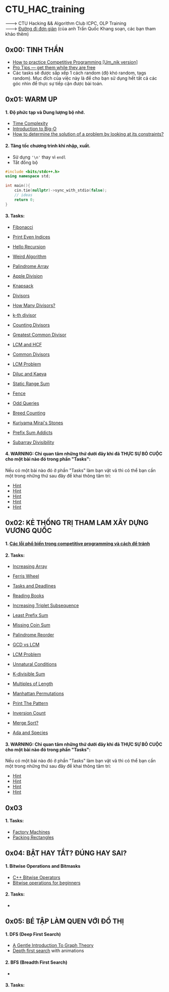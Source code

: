 # CTU_HAC_training
---> CTU Hacking &amp;&amp; Algorithm Club ICPC, OLP Training  
---> [Đường đi đơn giản](https://docs.google.com/document/d/1wXXQtoBgyMyMXoDWvNZ_CL_fVOns099q4yAPErdebxM/edit) (của anh Trần Quốc Khang soạn, các bạn tham khảo thêm)

## 0x00: TINH THẦN
- [How to practice Competitive Programming [Um_nik version]](https://codeforces.com/blog/entry/98806)
- [Pro Tips — get them while they are free](https://codeforces.com/blog/entry/113785)
- Các tasks sẽ được sắp xếp 1 cách random (độ khó random, tags random). Mục đích của việc này là để cho bạn sử dụng hết tất cả các góc nhìn để thực sự tiếp cận được bài toán.

## 0x01: WARM UP
#### 1. Độ phức tạp và Dung lượng bộ nhớ.
- [Time Complexity](https://usaco.guide/bronze/time-comp?lang=cpp)
- [Introduction to Big-O](https://www.youtube.com/watch?v=zUUkiEllHG0)
- [How to determine the solution of a problem by looking at its constraints?](https://codeforces.com/blog/entry/21344)
#### 2. Tăng tốc chương trình khi nhập, xuất.
- Sử dụng ```'\n'``` thay vì ```endl```
- Tắt đồng bộ  
```c++  
#include <bits/stdc++.h>  
using namespace std;  
  
int main(){  
    cin.tie(nullptr)->sync_with_stdio(false);
    // ideas
    return 0;  
}    
```
#### 3. Tasks:
- [Fibonacci](https://codeforces.com/group/MWSDmqGsZm/contest/223339/problem/O)
- [Print Even Indices](https://codeforces.com/group/MWSDmqGsZm/contest/223339/problem/F)
- [Hello Recursion](https://vjudge.net/problem/SPOJ-HRECURS)
- [Weird Algorithm](https://cses.fi/problemset/task/1068)
- [Palindrome Array](https://codeforces.com/group/MWSDmqGsZm/contest/223339/problem/R)
- [Apple Division](https://cses.fi/problemset/task/1623)
- [Knapsack](https://codeforces.com/group/MWSDmqGsZm/contest/223339/problem/U)

- [Divisors](https://vjudge.net/problem/Gym-405759K)
- [How Many Divisors?](https://vjudge.net/problem/Aizu-ITP1_3_D)
- [k-th divisor](https://vjudge.net/problem/CodeForces-762A)
- [Counting Divisors](https://cses.fi/problemset/task/1713)

- [Greatest Common Divisor](https://csacademy.com/contest/archive/task/gcd/)
- [LCM and HCF](https://vjudge.net/problem/HackerRank-si-lcm-and-hcf)
- [Common Divisors](https://vjudge.net/problem/CodeForces-1203C)
- [LCM Problem](https://codeforces.com/problemset/problem/1389/A)
- [Diluc and Kaeya](https://codeforces.com/contest/1536/problem/C)

- [Static Range Sum](https://judge.yosupo.jp/problem/static_range_sum)
- [Fence](https://codeforces.com/problemset/problem/363/B)
- [Odd Queries](https://codeforces.com/contest/1807/problem/D)
- [Breed Counting](https://vjudge.net/problem/USACO-572)
- [Kuriyama Mirai's Stones](https://codeforces.com/contest/433/problem/B)
- [Prefix Sum Addicts](https://codeforces.com/problemset/problem/1738/B)
- [Subarray Divisibility](https://cses.fi/problemset/task/1662)
#### 4. WARNING: Chỉ quan tâm những thứ dưới đây khi đã THỰC SỰ BỎ CUỘC cho một bài nào đó trong phần "Tasks":  
Nếu có một bài nào đó ở phần "Tasks" làm bạn vật vã thì có thể bạn cần một trong những thứ sau đây để khai thông tâm trí:
- [Hint](https://www.youtube.com/watch?v=ngCos392W4w)
- [Hint](https://www.youtube.com/watch?v=Ae_Ag_saG9s)
- [Hint](https://www.geeksforgeeks.org/gcd-in-cpp/)
- [Hint](https://www.youtube.com/watch?v=PhgtNY_-CiY)
- [Hint](https://www.facebook.com/people/CTU-Hacking-Algorithm-Club/61562622140386/)
  
## 0x02: KẺ THỐNG TRỊ THAM LAM XÂY DỰNG VƯƠNG QUỐC
#### 1. [Các lỗi phổ biến trong competitive programming và cách để tránh](https://dmoj.ctu.edu.vn/post/8-minhnguyent546)
#### 2. Tasks:
- [Increasing Array](https://cses.fi/problemset/task/1094)
- [Ferris Wheel](https://cses.fi/problemset/task/1090)
- [Tasks and Deadlines](https://cses.fi/problemset/task/1630)
- [Reading Books](https://cses.fi/problemset/task/1631)
- [Increasing Triplet Subsequence](https://leetcode.com/problems/increasing-triplet-subsequence/)
- [Least Prefix Sum](https://codeforces.com/problemset/problem/1779/C)
- [Missing Coin Sum](https://cses.fi/problemset/task/2183)

- [Palindrome Reorder](https://cses.fi/problemset/task/1755)
- [GCD vs LCM](https://codeforces.com/problemset/problem/1665/A)
- [LCM Problem](https://codeforces.com/problemset/problem/1389/A)
- [Unnatural Conditions](https://codeforces.com/contest/1028/problem/B)
- [K-divisible Sum](https://codeforces.com/problemset/problem/1476/A)
- [Multiples of Length](https://codeforces.com/problemset/problem/1396/A)
- [Manhattan Permutations](https://codeforces.com/contest/1978/problem/C)

- [Print The Pattern](https://vjudge.net/problem/SPOJ-ABACABA)
- [Inversion Count](https://vjudge.net/problem/SPOJ-INVCNT)
- [Merge Sort?](https://vjudge.net/problem/CodeForces-873D)
- [Ada and Species](https://www.spoj.com/problems/ADACABAA/)
#### 3. WARNING: Chỉ quan tâm những thứ dưới đây khi đã THỰC SỰ BỎ CUỘC cho một bài nào đó trong phần "Tasks":  
Nếu có một bài nào đó ở phần "Tasks" làm bạn vật vã thì có thể bạn cần một trong những thứ sau đây để khai thông tâm trí:
- [Hint](https://usaco.guide/bronze/intro-greedy?lang=cpp)
- [Hint](https://assets.hkoi.org/training2019/cast.pdf)
- [Hint](https://www.youtube.com/watch?v=ib4BHvr5-Ao)
- [Hint](https://www.facebook.com/people/CTU-Hacking-Algorithm-Club/61562622140386/)

## 0x03
#### 1. Tasks:
- [Factory Machines](https://cses.fi/problemset/task/1620)
- [Packing Rectangles](https://codeforces.com/edu/course/2/lesson/6/2/practice/contest/283932/problem/A)

## 0x04: BẬT HAY TẮT? ĐÚNG HAY SAI?
#### 1. Bitwise Operations and Bitmasks
- [C++ Bitwise Operators](https://www.programiz.com/cpp-programming/bitwise-operators)
- [Bitwise operations for beginners](https://codeforces.com/blog/entry/73490)
#### 2. Tasks:
- 

## 0x05: BÉ TẬP LÀM QUEN VỚI ĐỒ THỊ
#### 1. DFS (Deep First Search)
- [A Gentle Introduction To Graph Theory](https://medium.com/basecs/a-gentle-introduction-to-graph-theory-77969829ead8)
- [Depth first search](https://csacademy.com/lesson/depth_first_search) with animations
#### 2. BFS (Breadth First Search)
- 
#### 3. Tasks:

